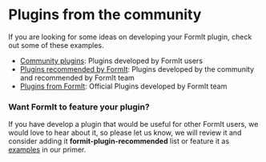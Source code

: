 # Plugins from the community

If you are looking for some ideas on developing your FormIt plugin, check out some of these examples.

* [Community plugins](https://github.com/topics/formit-plugin): Plugins developed by FormIt users
* [Plugins recommended by FormIt](https://github.com/search?q=org%3AFormIt3D+formit-plugin-recommended): Plugins developed by the community and recommended by FormIt team
* [Plugins from FormIt](https://github.com/FormIt3D): Official Plugins developed by FormIt team

### Want FormIt to feature your plugin?

If you have develop a plugin that would be useful for other FormIt users, we would love to hear about it, so please let us know, we will review it and consider adding it **formit-plugin-recommended** list or feature it as [examples](../../how-to-use-plug-ins/example-1/) in our primer.&#x20;
